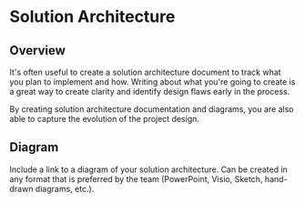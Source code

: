 # Solution Architecture

## Overview

It's often useful to create a solution architecture document to track what you plan to implement and how. Writing about what you're going to create is a great way to create clarity and identify design flaws early in the process.

By creating solution architecture documentation and diagrams, you are also able to capture the evolution of the project design.

## Diagram

Include a link to a diagram of your solution architecture. Can be created in any format that is preferred by the team (PowerPoint, Visio, Sketch, hand-drawn diagrams, etc.).
